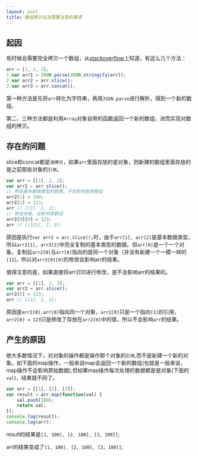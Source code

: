 ```yaml
---
layout: post
title: 数组拷贝以及需要注意的事项
---
```


## 起因
有时候会需要完全拷贝一个数组，从[stackoverflow](http://stackoverflow.com/questions/7486085/copying-array-by-value-in-javascript)上知道，有这么几个方法：

```javascript
arr = [1, 2, 3];
1.var arr1 = JSON.parse(JSON.stringify(arr));
2.var arr2 = arr.slice();
3.var arr3 = arr.concat();
```
第一种方法是先将`arr`转化为字符串，再用`JSON.parse`进行解析，得到一个新的数组。

第二、三种方法都是利用`Array`对象自带的函数返回一个新的数组，进而实现对数组的拷贝。


## 存在的问题
slice和concat都是`浅拷贝`，如果`arr`里面存放的是对象，则新建的数组里面存放的是之前那些对象的`引用`。

```javascript
var arr = [[1], 2, 3];
var arr2 = arr.slice();
// 修改基本数据类型的数据，不会影响到原数组
arr2[1] = 100;
arr2[2] = 123;
arr // [[1], 2, 3];
// 修改对象，会影响原数组
arr2[0][0] = 123;
arr // [[123], 2, 3];
```
原因是执行`var arr2 = arr.slice();`时，由于`arr[1], arr[2]`是基本数据类型，所以`arr2[1], arr2[2]`中完全复制的基本类型的数据。但`arr[0]`是一个一个对象，复制后`arr2[0]`与`arr[0]`指向的是同一个对象（并没有新建一个一模一样的`[1]`)，所以对`arr2[0][0]`的修改会影响arr的结果。

值得注意的是，如果直接将arr2[0]进行修改，是不会影响arr的结果的。

```javascript
var arr = [[1], 2, 3];
var arr2 = arr.slice();
arr2[0] = 123;
arr // [[1], 2, 3];
```
原因是`arr2[0],arr[0]`指向同一个对象，`arr2[0]`只是一个指向`[1]`的引用，`arr2[0] = 123`只是修改了存放在`arr2[0]`中的值，所以不会影响`arr`的结果。

## 产生的原因
绝大多数情况下，对对象的操作都是操作那个对象的`引用`,而不是新建一个新的对象。如下面的map操作，一般来说map会返回一个新的数组(也就是一般来说，map操作不会影响原始数据),但如果map操作每次处理的数据都是是对象(下面的`val`)，结果就不同了。

```javascript
var arr = [[1], [2], [3]];
var result = arr.map(function(val) {
	val.push(100);
	return val;
});
console.log(result);
console.log(arr);
```
result的结果是`[1, 100], [2, 100], [3, 100]]`;

arr的结果变成了`[1, 100], [2, 100], [3, 100]]`;